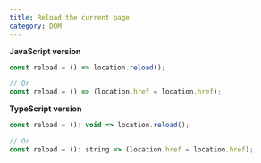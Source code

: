 ```yaml
---
title: Reload the current page
category: DOM
---
```


**JavaScript version**

```js
const reload = () => location.reload();

// Or
const reload = () => (location.href = location.href);
```

**TypeScript version**

```js
const reload = (): void => location.reload();

// Or
const reload = (): string => (location.href = location.href);
```